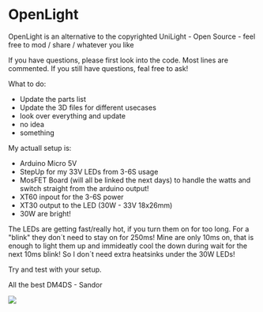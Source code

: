 # OpenLight
OpenLight is an alternative to the copyrighted UniLight - Open Source - feel free to mod / share / whatever you like


If you have questions, please first look into the code. Most lines are commented.
If you still have questions, feal free to ask!

What to do:
- Update the parts list
- Update the 3D files for different usecases
- look over everything and update
- no idea
- something

My actuall setup is:
- Arduino Micro 5V
- StepUp for my 33V LEDs from 3-6S usage
- MosFET Board (will all be linked the next days) to handle the watts and switch straight from the arduino output!
- XT60 inpout for the 3-6S power
- XT30 output to the LED (30W - 33V 18x26mm)
- 30W are bright!

The LEDs are getting fast/really hot, if you turn them on for too long. For a "blink" they don´t need to stay on for 250ms!
Mine are only 10ms on, that is enough to light them up and immideatly cool the down during wait for the next 10ms blink!
So I don´t need extra heatsinks under the 30W LEDs!

Try and test with your setup.

All the best
DM4DS - Sandor


![](https://komarev.com/ghpvc/?username=DM4DS)
